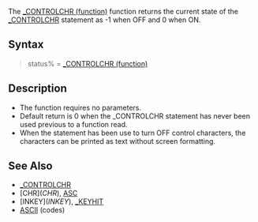 The [_CONTROLCHR (function)](_CONTROLCHR-(function)) function returns the current state of the [_CONTROLCHR](_CONTROLCHR) statement as -1 when OFF and 0 when ON.

## Syntax

> status% = [_CONTROLCHR (function)](_CONTROLCHR-(function))

## Description

* The function requires no parameters.
* Default return is 0 when the _CONTROLCHR statement has never been used previous to a function read.
* When the statement has been use to turn OFF control characters, the characters can be printed as text without screen formatting.

## See Also

* [_CONTROLCHR](_CONTROLCHR)
* [CHR$](CHR$), [ASC](ASC)
* [INKEY$](INKEY$), [_KEYHIT](_KEYHIT)
* [ASCII](ASCII) (codes)
